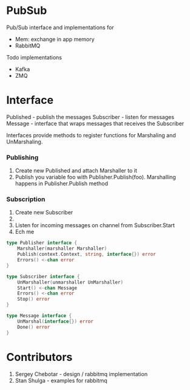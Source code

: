 # PubSub

Pub/Sub interface and implementations for
- Mem: exchange in app memory
- RabbitMQ

Todo implementations
- Kafka
- ZMQ

# Interface

Published - publish the messages
Subscriber - listen for messages
Message - interface that wraps messages that receives the Subscriber

Interfaces provide methods to register functions for Marshaling and UnMarshaling.

### Publishing
1. Create new Published and attach Marshaller to it
2. Publish you variable foo with Publisher.Publish(foo). Marshalling happens in Publisher.Publish method

### Subscription
1. Create new Subscriber
2. 
3. Listen for incoming messages on channel from Subscriber.Start
4. Ech me

```go
type Publisher interface {
	Marshaller(marshaller Marshaller)
	Publish(context.Context, string, interface{}) error
	Errors() <-chan error
}

type Subscriber interface {
	UnMarshaller(unmarshaller UnMarshaller)
	Start() <-chan Message
	Errors() <-chan error
	Stop() error
}

type Message interface {
	UnMarshal(interface{}) error
	Done() error
}
```

# Contributors

1. Sergey Chebotar - design / rabbitmq implementation
2. Stan Shulga - examples for rabbitmq
